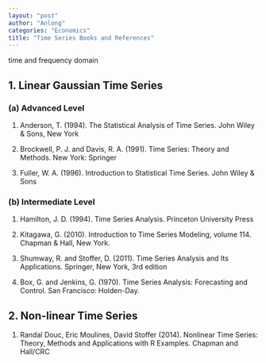```yaml
---
layout: "post"
author: "Anlong"
categories: "Economics"
title: "Time Series Books and References"
---
```

time and frequency domain
## 1. Linear Gaussian Time Series

### (a) Advanced Level
1. Anderson, T. (1994). The Statistical Analysis of Time Series. John Wiley & Sons, New York

2. Brockwell, P. J. and Davis, R. A. (1991). Time Series: Theory and Methods. New York: Springer

3. Fuller, W. A. (1996). Introduction to Statistical Time Series. John Wiley & Sons

### (b) Intermediate Level 
1. Hamilton, J. D. (1994). Time Series Analysis. Princeton University Press

2. Kitagawa, G. (2010). Introduction to Time Series Modeling, volume 114. Chapman & Hall, New York.

3. Shumway, R. and Stoffer, D. (2011). Time Series Analysis and Its Applications. Springer, New York, 3rd edition

4. Box, G. and Jenkins, G. (1970). Time Series Analysis: Forecasting and Control. San Francisco: Holden-Day.

## 2. Non-linear Time Series
1. Randal Douc, Eric Moulines, David Stoffer (2014). Nonlinear Time Series: Theory, Methods and Applications with R Examples. Chapman and Hall/CRC

